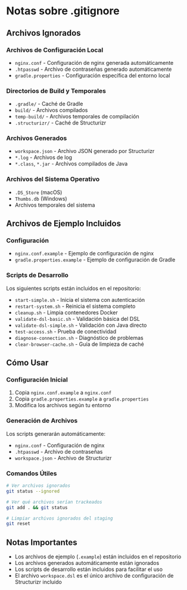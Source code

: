 # Notas sobre .gitignore

## Archivos Ignorados

### Archivos de Configuración Local

- `nginx.conf` - Configuración de nginx generada automáticamente
- `.htpasswd` - Archivo de contraseñas generado automáticamente
- `gradle.properties` - Configuración específica del entorno local

### Directorios de Build y Temporales

- `.gradle/` - Caché de Gradle
- `build/` - Archivos compilados
- `temp-build/` - Archivos temporales de compilación
- `.structurizr/` - Caché de Structurizr

### Archivos Generados

- `workspace.json` - Archivo JSON generado por Structurizr
- `*.log` - Archivos de log
- `*.class`, `*.jar` - Archivos compilados de Java

### Archivos del Sistema Operativo

- `.DS_Store` (macOS)
- `Thumbs.db` (Windows)
- Archivos temporales del sistema

## Archivos de Ejemplo Incluidos

### Configuración

- `nginx.conf.example` - Ejemplo de configuración de nginx
- `gradle.properties.example` - Ejemplo de configuración de Gradle

### Scripts de Desarrollo

Los siguientes scripts están incluidos en el repositorio:

- `start-simple.sh` - Inicia el sistema con autenticación
- `restart-system.sh` - Reinicia el sistema completo
- `cleanup.sh` - Limpia contenedores Docker
- `validate-dsl-basic.sh` - Validación básica del DSL
- `validate-dsl-simple.sh` - Validación con Java directo
- `test-access.sh` - Prueba de conectividad
- `diagnose-connection.sh` - Diagnóstico de problemas
- `clear-browser-cache.sh` - Guía de limpieza de caché

## Cómo Usar

### Configuración Inicial

1. Copia `nginx.conf.example` a `nginx.conf`
2. Copia `gradle.properties.example` a `gradle.properties`
3. Modifica los archivos según tu entorno

### Generación de Archivos

Los scripts generarán automáticamente:

- `nginx.conf` - Configuración de nginx
- `.htpasswd` - Archivo de contraseñas
- `workspace.json` - Archivo de Structurizr

### Comandos Útiles

```bash
# Ver archivos ignorados
git status --ignored

# Ver qué archivos serían trackeados
git add . && git status

# Limpiar archivos ignorados del staging
git reset
```

## Notas Importantes

- Los archivos de ejemplo (`.example`) están incluidos en el repositorio
- Los archivos generados automáticamente están ignorados
- Los scripts de desarrollo están incluidos para facilitar el uso
- El archivo `workspace.dsl` es el único archivo de configuración de Structurizr incluido
